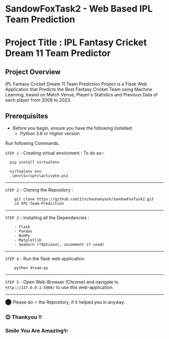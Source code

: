 # SandowFoxTask2 - Web Based IPL Team Prediction

# Project Title : IPL Fantasy Cricket Dream 11 Team Predictor

## Project Overview
IPL Fantasy Cricket Dream 11 Team Prediction Project is a Flask Web Application that Predicts the Best Fantasy Cricket Team using Machine Learning, based on Match Venue, Player's Statistics and Previous Data of each player from 2008 to 2023. 

## Prerequisites
- Before you begin, ensure you have the following installed:
  - Python 3.8 or Higher version

Run following Commands.

`STEP 1` - Creating virtual enviroment :
To do so:-
```bash
  pip install virtualenv
```
```
  virtualenv env
  .\env\Scripts\activate.ps1
```
----
`STEP 2` - Cloning the Repository :
```
    git clone https://github.com/Itschauhanyash/SandowFoxTask2.git
    cd IPL-Team-Prediction
```
----
`STEP 3` - Installing all the Dependancies :

```
    - Flask
    - Pandas
    - NumPy
    - Matplotlib
    - Seaborn (*Optional, uncomment if used)
```
---
`STEP 4` - Run the flask web application
```
    python dream.py
```
---

`STEP 5` - Open Web-Browser (Chrome) and navigate to `http://127.0.0.1:5000/` to use this web-application.

---

⬤ Please do ⭐ the Repository, if it helped you in anyway.

### 😊 Thankyou !! 
### Smile You Are Amazing✨
